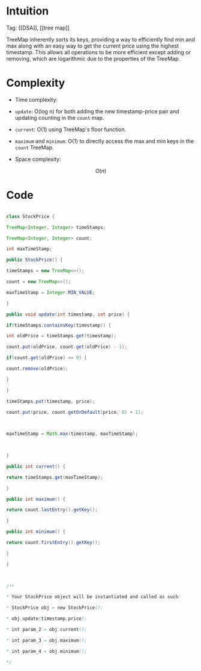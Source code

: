 # Intuition

<!-- Describe your first thoughts on how to solve this problem. -->

  Tag: [[DSA]], [[tree map]]
  

TreeMap inherently sorts its keys, providing a way to efficiently find min and max along with an easy way to get the current price using the highest timestamp. This allows all operations to be more efficient except adding or removing, which are logarithmic due to the properties of the TreeMap.

  

# Complexity

- Time complexity:

<!-- Add your time complexity here, e.g. $$O(n)$$ -->

- `update`: O(log n) for both adding the new timestamp-price pair and updating counting in the `count` map.

- `current`: O(1) using TreeMap's floor function.

- `maximum` and `minimum`: O(1) to directly access the max and min keys in the `count` TreeMap.

  

- Space complexity:

<!-- Add your space complexity here, e.g. $$O(n)$$ -->

$$O(n)$$

  

# Code

```java []

class StockPrice {

TreeMap<Integer, Integer> timeStamps;

TreeMap<Integer, Integer> count;

int maxTimeStamp;

public StockPrice() {

timeStamps = new TreeMap<>();

count = new TreeMap<>();

maxTimeStamp = Integer.MIN_VALUE;

}

public void update(int timestamp, int price) {

if(timeStamps.containsKey(timestamp)) {

int oldPrice = timeStamps.get(timestamp);

count.put(oldPrice, count.get(oldPrice) - 1);

if(count.get(oldPrice) <= 0) {

count.remove(oldPrice);

}

}

timeStamps.put(timestamp, price);

count.put(price, count.getOrDefault(price, 0) + 1);

  

maxTimeStamp = Math.max(timestamp, maxTimeStamp);

  

}

public int current() {

return timeStamps.get(maxTimeStamp);

}

public int maximum() {

return count.lastEntry().getKey();

}

public int minimum() {

return count.firstEntry().getKey();

}

}

  

/**

* Your StockPrice object will be instantiated and called as such:

* StockPrice obj = new StockPrice();

* obj.update(timestamp,price);

* int param_2 = obj.current();

* int param_3 = obj.maximum();

* int param_4 = obj.minimum();

*/

```